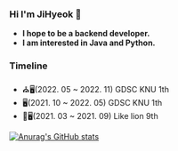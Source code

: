 ### Hi I'm JiHyeok 👋
- **I hope to be a backend developer.**
- **I am interested in Java and Python.**

### Timeline

- ⛪️🖥(2022. 05 ~ 2022. 11) GDSC KNU 1th
- 🖥(2021. 10 ~ 2022. 05) GDSC KNU 1th
- 🦁🖥(2021. 03 ~ 2021. 09) Like lion 9th

<!--
**olzlgur/olzlgur** is a ✨ _special_ ✨ repository because its `README.md` (this file) appears on your GitHub profile.

Here are some ideas to get you started:

- 🔭 I’m currently working on ...
- 🌱 I’m currently learning ...
- 👯 I’m looking to collaborate on ...
- 🤔 I’m looking for help with ...
- 💬 Ask me about ...
- 📫 How to reach me: ...
- 😄 Pronouns: ...
- ⚡ Fun fact: ...
-->

[![Anurag's GitHub stats](https://github-readme-stats.vercel.app/api?username=olzlgur)](https://github.com/anuraghazra/github-readme-stats)
